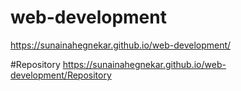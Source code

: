 # web-development
 https://sunainahegnekar.github.io/web-development/

 #Repository
  https://sunainahegnekar.github.io/web-development/Repository

 

